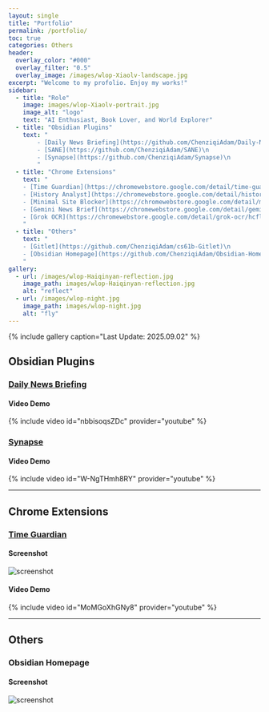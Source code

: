 ```yaml
---
layout: single
title: "Portfolio"
permalink: /portfolio/
toc: true
categories: Others
header:
  overlay_color: "#000"
  overlay_filter: "0.5"
  overlay_image: /images/wlop-Xiaolv-landscape.jpg
excerpt: "Welcome to my profolio. Enjoy my works!"
sidebar:
  - title: "Role"
    image: images/wlop-Xiaolv-portrait.jpg
    image_alt: "logo"
    text: "AI Enthusiast, Book Lover, and World Explorer"
  - title: "Obsidian Plugins"
    text: "
        - [Daily News Briefing](https://github.com/ChenziqiAdam/Daily-News-Briefing)\n
        - [SANE](https://github.com/ChenziqiAdam/SANE)\n
        - [Synapse](https://github.com/ChenziqiAdam/Synapse)\n
        "
  - title: "Chrome Extensions"
    text: "
    - [Time Guardian](https://chromewebstore.google.com/detail/time-guardian/nooddbcedmaojbhgebdcjdnkjbojjjeb)\n
    - [History Analyst](https://chromewebstore.google.com/detail/history-analyst/jajeniihjddcaaohplihdjjokefpgaof)\n
    - [Minimal Site Blocker](https://chromewebstore.google.com/detail/minimal-site-blocker/mfofjdhlkoelfhjlhahbbpplaodabadk)\n
    - [Gemini News Brief](https://chromewebstore.google.com/detail/gemini-news-brief/hficggpiebfkkdcodpknjdhhlinieddk)\n
    - [Grok OCR](https://chromewebstore.google.com/detail/grok-ocr/hcflmjbogncfihbaeppgophciaahgald)\n
    "
  - title: "Others"
    text: "
    - [Gitlet](https://github.com/ChenziqiAdam/cs61b-Gitlet)\n
    - [Obsidian Homepage](https://github.com/ChenziqiAdam/Obsidian-Homepage)\n
    "
gallery:
  - url: /images/wlop-Haiqinyan-reflection.jpg
    image_path: images/wlop-Haiqinyan-reflection.jpg
    alt: "reflect"
  - url: /images/wlop-night.jpg
    image_path: images/wlop-night.jpg
    alt: "fly"
---
```


{% include gallery caption="Last Update: 2025.09.02" %}

## Obsidian Plugins

### [Daily News Briefing](https://github.com/ChenziqiAdam/Daily-News-Briefing)

#### Video Demo
{% include video id="nbbisoqsZDc" provider="youtube" %}


### [Synapse](https://github.com/ChenziqiAdam/Synapse)

#### Video Demo
{% include video id="W-NgTHmh8RY" provider="youtube" %}

---

## Chrome Extensions

### [Time Guardian](https://chromewebstore.google.com/detail/time-guardian/nooddbcedmaojbhgebdcjdnkjbojjjeb)

#### Screenshot
![screenshot](/images/time-guardian.png)

#### Video Demo
{% include video id="MoMGoXhGNy8" provider="youtube" %}

---

## Others

### Obsidian Homepage

#### Screenshot
![screenshot](/images/obsidian-homepage-dark.png)